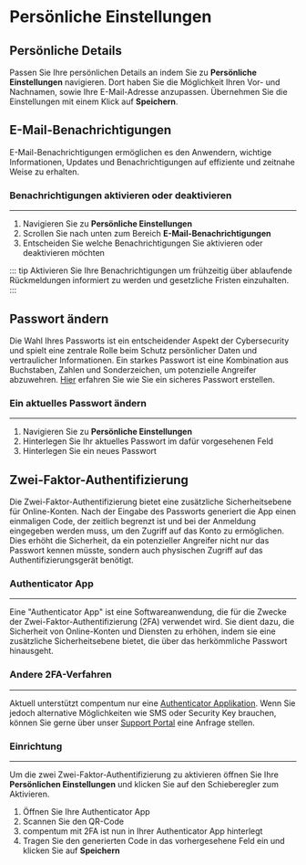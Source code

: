 # Persönliche Einstellungen

## Persönliche Details

Passen Sie Ihre persönlichen Details an indem Sie zu **Persönliche Einstellungen** navigieren. Dort haben Sie die Möglichkeit Ihren Vor- und Nachnamen, sowie Ihre E-Mail-Adresse anzupassen. Übernehmen Sie die Einstellungen mit einem Klick auf **Speichern**.

## E-Mail-Benachrichtigungen

E-Mail-Benachrichtigungen ermöglichen es den Anwendern, wichtige Informationen, Updates und Benachrichtigungen auf effiziente und zeitnahe Weise zu erhalten.

### Benachrichtigungen aktivieren oder deaktivieren
---
1. Navigieren Sie zu **Persönliche Einstellungen**
2. Scrollen Sie nach unten zum Bereich **E-Mail-Benachrichtigungen**
3. Entscheiden Sie welche Benachrichtigungen Sie aktivieren oder deaktivieren möchten


::: tip
Aktivieren Sie Ihre Benachrichtigungen um frühzeitig über ablaufende Rückmeldungen informiert zu werden und gesetzliche Fristen einzuhalten.
:::

## Passwort ändern

Die Wahl Ihres Passworts ist ein entscheidender Aspekt der Cybersecurity und spielt eine zentrale Rolle beim Schutz persönlicher Daten und vertraulicher Informationen. Ein starkes Passwort ist eine Kombination aus Buchstaben, Zahlen und Sonderzeichen, um potenzielle Angreifer abzuwehren. [Hier](https://www.bsi.bund.de/DE/Themen/Verbraucherinnen-und-Verbraucher/Informationen-und-Empfehlungen/Cyber-Sicherheitsempfehlungen/Accountschutz/Sichere-Passwoerter-erstellen/sichere-passwoerter-erstellen_node.html) erfahren Sie wie Sie ein sicheres Passwort erstellen.

### Ein aktuelles Passwort ändern
---
1. Navigieren Sie zu **Persönliche Einstellungen**
2. Hinterlegen Sie Ihr aktuelles Passwort im dafür vorgesehenen Feld
3. Hinterlegen Sie ein neues Passwort



## Zwei-Faktor-Authentifizierung

Die Zwei-Faktor-Authentifizierung bietet eine zusätzliche Sicherheitsebene für Online-Konten. Nach der Eingabe des Passworts generiert die App einen einmaligen Code, der zeitlich begrenzt ist und bei der Anmeldung eingegeben werden muss, um den Zugriff auf das Konto zu ermöglichen. Dies erhöht die Sicherheit, da ein potenzieller Angreifer nicht nur das Passwort kennen müsste, sondern auch physischen Zugriff auf das Authentifizierungsgerät benötigt.

### Authenticator App
---

Eine "Authenticator App" ist eine Softwareanwendung, die für die Zwecke der Zwei-Faktor-Authentifizierung (2FA) verwendet wird. Sie dient dazu, die Sicherheit von Online-Konten und Diensten zu erhöhen, indem sie eine zusätzliche Sicherheitsebene bietet, die über das herkömmliche Passwort hinausgeht.

### Andere 2FA-Verfahren
---

Aktuell unterstützt compentum nur eine [Authenticator Applikation](/persönliche-einstellungen.html#zwei-faktor-authentifizierung). Wenn Sie jedoch alternative Möglichkeiten wie SMS oder Security Key brauchen, können Sie gerne über unser [Support Portal](https://nextindex.atlassian.net/servicedesk/customer/portal/6/group/-1) eine Anfrage stellen.

### Einrichtung
---
Um die zwei Zwei-Faktor-Authentifizierung zu aktivieren öffnen Sie Ihre **Persönlichen Einstellungen** und klicken Sie auf den Schieberegler zum Aktivieren.

1. Öffnen Sie Ihre Authenticator App
2. Scannen Sie den QR-Code
3. compentum mit 2FA ist nun in Ihrer Authenticator App hinterlegt
4. Tragen Sie den generierten Code in das vorhergesehene Feld ein und klicken Sie auf **Speichern**
